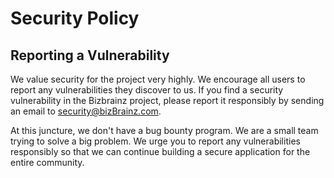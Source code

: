 # Security Policy

## Reporting a Vulnerability

We value security for the project very highly. We encourage all users to report any vulnerabilities they discover to us.
If you find a security vulnerability in the Bizbrainz project, please report it responsibly by sending an email to security@bizBrainz.com.

At this juncture, we don't have a bug bounty program. We are a small team trying to solve a big problem. We urge you to report any vulnerabilities responsibly
so that we can continue building a secure application for the entire community.
